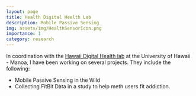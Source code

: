 ```yaml
---
layout: page
title: Health Digital Health Lab
description: Mobile Passive Sensing
img: assets/img/HealthSensorIcon.png
importance: 1
category: research
---
```


In coordination with the [Hawaii Digital Health lab](https://hawaiidigitalhealthlab.com) at the University of Hawaii - Manoa, I have been working on several projects. They include the following:

* Mobile Passive Sensing in the Wild
* Collecting FitBit Data in a study to help meth users fit addiction.


